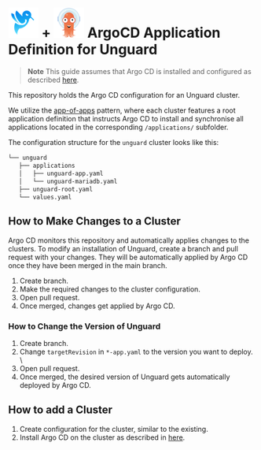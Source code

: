 # ![Unguard Logo](docs/images/unguard-logo.png) + ![Argo CD Logo](docs/images/argo-cd-logo.png) ArgoCD Application Definition for Unguard

> **Note**
> This guide assumes that Argo CD is installed and configured as described [here](/docs/ARGO_CD_SETUP.md).

This repository holds the Argo CD configuration for an Unguard cluster.

We utilize the [app-of-apps](https://argo-cd.readthedocs.io/en/stable/operator-manual/cluster-bootstrapping/#app-of-apps-pattern) pattern,
where each cluster features a root application definition that instructs Argo CD to install and synchronise all applications located in the corresponding `/applications/` subfolder.

The configuration structure for the `unguard` cluster looks like this:

```text
└── unguard
   ├── applications
   │   ├── unguard-app.yaml
   │   └── unguard-mariadb.yaml
   ├── unguard-root.yaml
   └── values.yaml
```

## How to Make Changes to a Cluster

Argo CD monitors this repository and automatically applies changes to the clusters. To modify an installation of Unguard,
create a branch and pull request with your changes. They will be automatically applied by Argo CD once they have been merged in the main branch.

1. Create branch.
2. Make the required changes to the cluster configuration.
3. Open pull request.
4. Once merged, changes get applied by Argo CD.

### How to Change the Version of Unguard

1. Create branch.
2. Change `targetRevision` in `*-app.yaml` to the version you want to deploy. \
3. Open pull request.
4. Once merged, the desired version of Unguard gets automatically deployed by Argo CD.

## How to add a Cluster

1. Create configuration for the cluster, similar to the existing.
2. Install Argo CD on the cluster as described in [here](/docs/ARGO_CD_SETUP.md).
